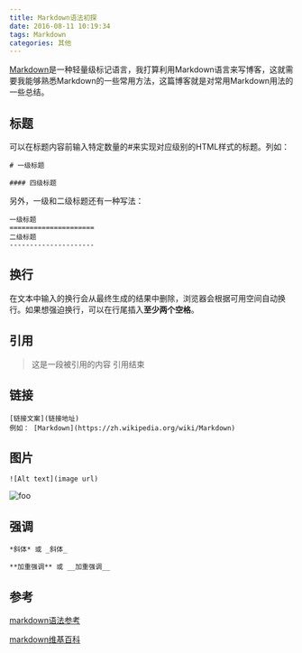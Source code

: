 ```yaml
---
title: Markdown语法初探
date: 2016-08-11 10:19:34
tags: Markdown
categories: 其他
---
```


[Markdown](https://zh.wikipedia.org/wiki/Markdown)是一种轻量级标记语言，我打算利用Markdown语言来写博客，这就需要我能够熟悉Markdown的一些常用方法，这篇博客就是对常用Markdown用法的一些总结。

## 标题

可以在标题内容前输入特定数量的#来实现对应级别的HTML样式的标题。列如：

    # 一级标题
    
    #### 四级标题
    
另外，一级和二级标题还有一种写法：

    一级标题
    =====================
    二级标题
    ---------------------
    
## 换行

在文本中输入的换行会从最终生成的结果中删除，浏览器会根据可用空间自动换行。如果想强迫换行，可以在行尾插入**至少两个空格**。

## 引用

> 这是一段被引用的内容
> 引用结束


## 链接

    [链接文案](链接地址)
    例如： [Markdown](https://zh.wikipedia.org/wiki/Markdown)

## 图片

    ![Alt text](image url)

![foo](https://zh.wikipedia.org/static/images/project-logos/zhwiki.png)


## 强调

    *斜体* 或 _斜体_  
    
    **加重强调** 或 __加重强调__
    
## 参考

[markdown语法参考](http://wowubuntu.com/markdown/)

[markdown维基百科](https://zh.wikipedia.org/wiki/Markdown)

